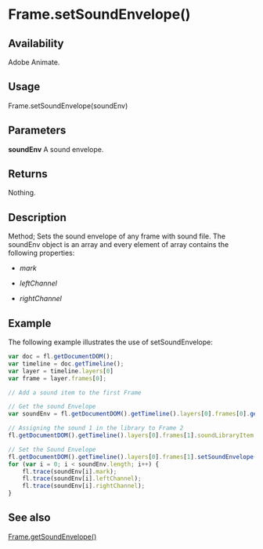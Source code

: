 # Frame.setSoundEnvelope()

## Availability

Adobe Animate.

## Usage

Frame.setSoundEnvelope(soundEnv)

## Parameters

**soundEnv** A sound envelope.

## Returns

Nothing.

## Description

Method; Sets the sound envelope of any frame with sound file. The soundEnv object is an array and every element of array contains the following properties:

- *mark*

- *leftChannel*

- *rightChannel*

## Example

The following example illustrates the use of setSoundEnvelope:

```javascript
var doc = fl.getDocumentDOM();
var timeline = doc.getTimeline();
var layer = timeline.layers[0]
var frame = layer.frames[0];

// Add a sound item to the first Frame

// Get the sound Envelope
var soundEnv = fl.getDocumentDOM().getTimeline().layers[0].frames[0].getSoundEnvelope();

// Assigning the sound 1 in the library to Frame 2 
fl.getDocumentDOM().getTimeline().layers[0].frames[1].soundLibraryItem = fl.getDocumentDOM().library.items[1];

// Set the Sound Envelope 
fl.getDocumentDOM().getTimeline().layers[0].frames[1].setSoundEnvelope(soundEnv);
for (var i = 0; i < soundEnv.length; i++) { 
    fl.trace(soundEnv[i].mark);
    fl.trace(soundEnv[i].leftChannel); 
    fl.trace(soundEnv[i].rightChannel);
}
```

## See also

[Frame.getSoundEnvelope()](../Frame_object/Frame8.md)
